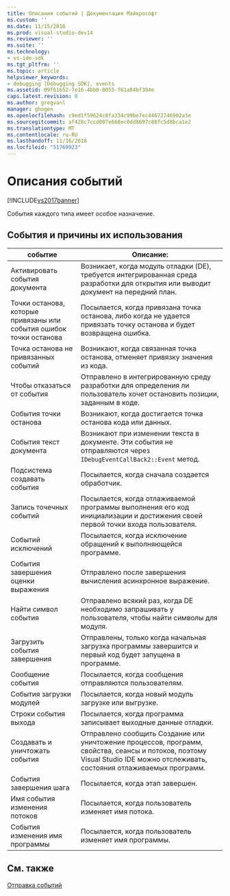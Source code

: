 ```yaml
---
title: Описания событий | Документация Майкрософт
ms.custom: ''
ms.date: 11/15/2016
ms.prod: visual-studio-dev14
ms.reviewer: ''
ms.suite: ''
ms.technology:
- vs-ide-sdk
ms.tgt_pltfrm: ''
ms.topic: article
helpviewer_keywords:
- debugging [Debugging SDK], events
ms.assetid: 09f61652-7e16-4bb0-8055-f61a84bf384e
caps.latest.revision: 8
ms.author: gregvanl
manager: ghogen
ms.openlocfilehash: c9ed1f59624c8fa334c99be7ec44672746902a3e
ms.sourcegitcommit: af428c7ccd007e668ec0dd8697c88fc5d8bca1e2
ms.translationtype: MT
ms.contentlocale: ru-RU
ms.lasthandoff: 11/16/2018
ms.locfileid: "51769923"
---
```

# <a name="event-descriptions"></a>Описания событий
[!INCLUDE[vs2017banner](../../includes/vs2017banner.md)]

События каждого типа имеет особое назначение.  
  
## <a name="events-and-the-reasons-for-their-use"></a>События и причины их использования  
  
|событие|Описание:|  
|-----------|-----------------|  
|Активировать события документа|Возникает, когда модуль отладки (DE), требуется интегрированная среда разработки для открытия или выводит документ на передний план.|  
|Точки останова, которые привязаны или события ошибок точки останова|Посылается, когда привязана точка останова, либо когда не удается привязать точку останова и будет возвращена ошибка.|  
|Точка останова не привязанных событий|Возникают, когда связанная точка останова, отменяет привязку значения из кода.|  
|Чтобы отказаться от события|Отправлено в интегрированную среду разработки для определения ли пользователь хочет остановить позиции, заданным в коде.|  
|События точки останова|Возникают, когда достигается точка останова кода или данных.|  
|События текст документа|Возникают при изменении текста в документе. Эти события не отправляются через `IDebugEventCallBack2::Event` метод.|  
|Подсистема создавать события|Посылается, когда сначала создается обработчик.|  
|Запись точечных событий|Посылается, когда отлаживаемой программы выполнения его код инициализации и достижения своей первой точки входа пользователя.|  
|Событий исключений|Посылается, когда исключение обращений к выполняющейся программе.|  
|События завершения оценки выражения|Отправлено после завершения вычисления асинхронное выражение.|  
|Найти символ события|Отправлено всякий раз, когда DE необходимо запрашивать у пользователя, чтобы найти символы для модуля.|  
|Загрузить события завершения|Отправлены, только когда начальная загрузка программы завершится и первый код будет запущена в программе.|  
|Сообщение события|Посылается, когда сообщения отправляются пользователям.|  
|События загрузки модулей|Посылается, когда новый модуль загрузке или выгрузке.|  
|Строки события выхода|Посылается, когда программа записывает выходные данные отладки.|  
|Создавать и уничтожать события|Отправлено сообщить Создание или уничтожение процессов, программ, свойства, сеансы и потоков, поэтому Visual Studio IDE можно отслеживать, состояния отлаживаемых программ.|  
|События завершения шага|Посылается, когда этап завершен.|  
|Имя события изменения потоков|Посылается, когда пользователь изменяет имя потока.|  
|События изменения имя программы|Посылается, когда пользователь изменяет имя программы.|  
  
## <a name="see-also"></a>См. также  
 [Отправка событий](../../extensibility/debugger/sending-events.md)

